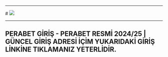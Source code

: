 <hr>
# <a href="https://rb.gy/napaq2"><img src="https://encrypted-tbn0.gstatic.com/images?q=tbn:ANd9GcS59VPKotiJ0T2nt64bnVXWb-qb4NNsS7WDpg&s"></a>
<hr>
<h2>PERABET GİRİŞ - PERABET RESMİ 2024/25 | GÜNCEL GİRİŞ ADRESİ İÇİM YUKARIDAKİ GİRİŞ LİNKİNE TIKLAMANIZ YETERLİDİR.</h2>
